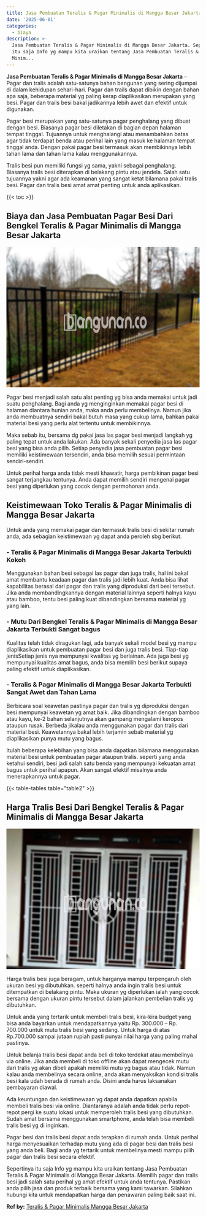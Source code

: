 ```yaml
---
title: Jasa Pembuatan Teralis & Pagar Minimalis di Mangga Besar Jakarta
date: '2025-06-01'
categories:
  - biaya
description: >-
  Jasa Pembuatan Teralis & Pagar Minimalis di Mangga Besar Jakarta. Sepertinya
  itu saja Info yg mampu kita uraikan tentang Jasa Pembuatan Teralis & Pagar
  Minim...
---
```


**Jasa Pembuatan Teralis & Pagar Minimalis di Mangga Besar Jakarta** – Pagar dan tralis adalah satu-satunya bahan bangunan yang sering dijumpai di dalam kehidupan sehari-hari. Pagar dan trails dapat dibikin dengan bahan apa saja, beberapa material yg paling kerap diaplikasikan merupakan yang besi. Pagar dan trails besi bakal jadikannya lebih awet dan efektif untuk digunakan.

Pagar besi merupakan yang satu-satunya pagar penghalang yang dibuat dengan besi. Biasanya pagar besi diletakan di bagian depan halaman tempat tinggal. Tujuannya untuk menghalangi atau menambahkan batas agar tidak terdapat benda atau perihal lain yang masuk ke halaman tempat tinggal anda. Dengan pakai pagar besi termasuk akan membikinnya lebih tahan lama dan tahan lama kalau menggunakannya.

Tralis besi pun memiliki fungsi yg sama, yakni sebagai penghalang. Biasanya trails besi diterapkan di belakang pintu atau jendela. Salah satu tujuannya yakni agar ada keamanan yang sangat ketat bilamana pakai tralis besi. Pagar dan tralis besi amat amat penting untuk anda aplikasikan.

{{< toc >}}

## Biaya dan Jasa Pembuatan Pagar Besi Dari Bengkel Teralis & Pagar Minimalis di Mangga Besar Jakarta

![Jasa Pembuatan Teralis & Pagar Minimalis di Mangga Besar Jakarta](/images/pagar-minimalis-murah-20.png)

Pagar besi menjadi salah satu alat penting yg bisa anda memakai untuk jadi suatu penghalang. Bagi anda yg menginginkan memakai pagar besi di halaman diantara hunian anda, maka anda perlu membelinya. Namun jika anda membuatnya sendiri bakal butuh masa yang cukup lama, bahkan pakai material besi yang perlu alat tertentu untuk membikinnya.

Maka sebab itu, bersama dg pakai jasa las pagar besi menjadi langkah yg paling tepat untuk anda lakukan. Ada banyak sekali penyedia jasa las pagar besi yang bisa anda pilih. Setiap penyedia jasa pembuatan pagar besi memiliki keistimewaan tersendiri, anda bisa memilih sesuai permintaan sendiri-sendiri.

Untuk perihal harga anda tidak mesti khawatir, harga pembikinan pagar besi sangat terjangkau tentunya. Anda dapat memilih sendiri mengenai pagar besi yang diperlukan yang cocok dengan permohonan anda.

## Keistimewaan Toko Teralis & Pagar Minimalis di Mangga Besar Jakarta

Untuk anda yang memakai pagar dan termasuk tralis besi di sekitar rumah anda, ada sebagian keistimewaan yg dapat anda peroleh sbg berikut.

### \- Teralis & Pagar Minimalis di Mangga Besar Jakarta Terbukti Kokoh

Menggunakan bahan besi sebagai las pagar dan juga tralis, hal ini bakal amat membantu keadaan pagar dan tralis jadi lebih kuat. Anda bisa lihat kapabilitas berasal dari pagar dan tralis yang diproduksi dari besi tersebut. Jika anda membandingkannya dengan material lainnya seperti halnya kayu atau bamboo, tentu besi paling kuat dibandingkan bersama material yg yang lain.

### \- Mutu Dari Bengkel Teralis & Pagar Minimalis di Mangga Besar Jakarta Terbukti Sangat bagus

Kualitas telah tidak diragukan lagi, ada banyak sekali model besi yg mampu diaplikasikan untuk pembuatan pagar besi dan juga tralis besi. Tiap-tiap jenisSetiap jenis nya mempunyai kwalitas yg berlainan. Ada juga besi yg mempunyai kualitas amat bagus, anda bisa memilih besi berikut supaya paling efektif untuk diaplikasikan.

### \- Teralis & Pagar Minimalis di Mangga Besar Jakarta Terbukti Sangat Awet dan Tahan Lama

Berbicara soal keawetan pastinya pagar dan tralis yg diproduksi dengan besi mempunyai keawetan yg amat baik. Jika dibandingkan dengan bamboo atau kayu, ke-2 bahan selanjutnya akan gampang mengalami keropos ataupun rusak. Berbeda jikalau anda menggunakan pagar dan tralis dari material besi. Keawetannya bakal lebih terjamin sebab material yg diaplikasikan punya mutu yang bagus.

Itulah beberapa kelebihan yang bisa anda dapatkan bilamana menggunakan material besi untuk pembuatan pagar ataupun tralis. seperti yang anda ketahui sendiri, besi jadi salah satu benda yang mempunyai kekuatan amat bagus untuk perihal apapun. Akan sangat efektif misalnya anda menerapkannya untuk pagar.

{{< table-tables table="table2" >}}

## Harga Tralis Besi Dari Bengkel Teralis & Pagar Minimalis di Mangga Besar Jakarta

![Jasa Pembuatan Teralis & Pagar Minimalis di Mangga Besar Jakarta](/images/teralis-minimalis-murah-17.png)

Harga tralis besi juga beragam, untuk harganya mampu terpengaruh oleh ukuran besi yg dibutuhkan. seperti halnya anda ingin tralis besi untuk ditempatkan di belakang pintu. Maka ukuran yg diperlukan ialah yang cocok bersama dengan ukuran pintu tersebut dalam jalankan pembelian tralis yg dibutuhkan.

Untuk anda yang tertarik untuk membeli tralis besi, kira-kira budget yang bisa anda bayarkan untuk mendapatkannya yaitu Rp. 300.000 – Rp. 700.000 untuk mutu tralis besi yang sedang. Untuk harga di atas Rp.700.000 sampai jutaan rupiah pasti punyai nilai harga yang paling mahal pastinya.

Untuk belanja tralis besi dapat anda beli di toko terdekat atau membelinya via online. Jika anda membeli di toko offline akan dapat mengecek mutu dari tralis yg akan dibeli apakah memiliki mutu yg bagus atau tidak. Namun kalau anda membelinya secara online, anda akan menyaksikan kondisi tralis besi kala udah berada di rumah anda. Disini anda harus laksanakan pembayaran diawal.

Ada keuntungan dan keistimewaan yg dapat anda dapatkan apabila membeli tralis besi via online. Diantaranya adalah anda tidak perlu repot-repot pergi ke suatu lokasi untuk memperoleh tralis besi yang dibutuhkan. Sudah amat bersama menggunakan smartphone, anda telah bisa membeli tralis besi yg di inginkan.

Pagar besi dan tralis besi dapat anda terapkan di rumah anda. Untuk perihal harga menyesuaikan terhadap mutu yang ada di pagar besi dan tralis besi yang anda beli. Bagi anda yg tertarik untuk membelinya mesti mampu pilih pagar dan tralis besi secara efektif.

Sepertinya itu saja Info yg mampu kita uraikan tentang Jasa Pembuatan Teralis & Pagar Minimalis di Mangga Besar Jakarta. Memilih pagar dan tralis besi jadi salah satu perihal yg amat efektif untuk anda tentunya. Pastikan anda pilih jasa dan produk terbaik bersama yang kami tawarkan. Silahkan hubungi kita untuk mendapatkan harga dan penawaran paling baik saat ini.

**Ref by:** [Teralis & Pagar Minimalis Mangga Besar Jakarta](https://id.wikipedia.org/wiki/Teralis)
